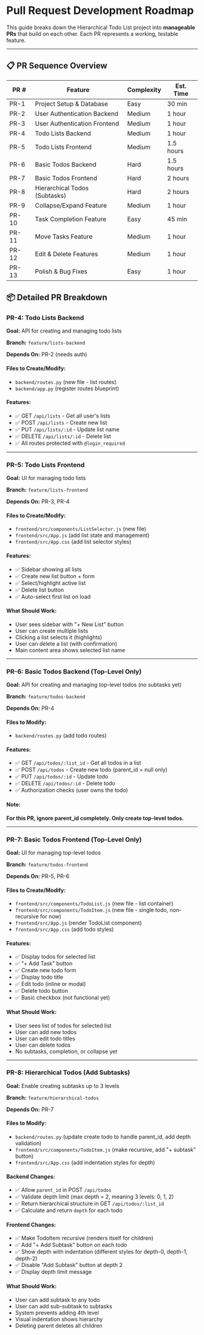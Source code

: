 # Pull Request Development Roadmap

This guide breaks down the Hierarchical Todo List project into **manageable PRs** that build on each other. Each PR represents a working, testable feature.

---

## 📋 PR Sequence Overview

| PR # | Feature | Complexity | Est. Time |
|------|---------|------------|-----------|
| PR-1 | Project Setup & Database | Easy | 30 min |
| PR-2 | User Authentication Backend | Medium | 1 hour |
| PR-3 | User Authentication Frontend | Medium | 1 hour |
| PR-4 | Todo Lists Backend | Medium | 1 hour |
| PR-5 | Todo Lists Frontend | Medium | 1.5 hours |
| PR-6 | Basic Todos Backend | Hard | 1.5 hours |
| PR-7 | Basic Todos Frontend | Hard | 2 hours |
| PR-8 | Hierarchical Todos (Subtasks) | Hard | 2 hours |
| PR-9 | Collapse/Expand Feature | Medium | 1 hour |
| PR-10 | Task Completion Feature | Easy | 45 min |
| PR-11 | Move Tasks Feature | Medium | 1 hour |
| PR-12 | Edit & Delete Features | Medium | 1 hour |
| PR-13 | Polish & Bug Fixes | Easy | 1 hour |


## 📦 Detailed PR Breakdown


### PR-4: Todo Lists Backend

**Goal:** API for creating and managing todo lists

**Branch:** `feature/lists-backend`

**Depends On:** PR-2 (needs auth)

#### Files to Create/Modify:
- `backend/routes.py` (new file - list routes)
- `backend/app.py` (register routes blueprint)

#### Features:
- ✅ GET `/api/lists` - Get all user's lists
- ✅ POST `/api/lists` - Create new list
- ✅ PUT `/api/lists/:id` - Update list name
- ✅ DELETE `/api/lists/:id` - Delete list
- ✅ All routes protected with `@login_required`


---

### PR-5: Todo Lists Frontend

**Goal:** UI for managing todo lists

**Branch:** `feature/lists-frontend`

**Depends On:** PR-3, PR-4

#### Files to Create/Modify:
- `frontend/src/components/ListSelector.js` (new file)
- `frontend/src/App.js` (add list state and management)
- `frontend/src/App.css` (add list selector styles)

#### Features:
- ✅ Sidebar showing all lists
- ✅ Create new list button + form
- ✅ Select/highlight active list
- ✅ Delete list button
- ✅ Auto-select first list on load

#### What Should Work:
- User sees sidebar with "+ New List" button
- User can create multiple lists
- Clicking a list selects it (highlights)
- User can delete a list (with confirmation)
- Main content area shows selected list name

---

### PR-6: Basic Todos Backend (Top-Level Only)

**Goal:** API for creating and managing top-level todos (no subtasks yet)

**Branch:** `feature/todos-backend`

**Depends On:** PR-4

#### Files to Modify:
- `backend/routes.py` (add todo routes)

#### Features:
- ✅ GET `/api/todos/:list_id` - Get all todos in a list
- ✅ POST `/api/todos` - Create new todo (parent_id = null only)
- ✅ PUT `/api/todos/:id` - Update todo
- ✅ DELETE `/api/todos/:id` - Delete todo
- ✅ Authorization checks (user owns the todo)

#### Note:
**For this PR, ignore parent_id completely. Only create top-level todos.**

---

### PR-7: Basic Todos Frontend (Top-Level Only)

**Goal:** UI for managing top-level todos

**Branch:** `feature/todos-frontend`

**Depends On:** PR-5, PR-6

#### Files to Create/Modify:
- `frontend/src/components/TodoList.js` (new file - list container)
- `frontend/src/components/TodoItem.js` (new file - single todo, non-recursive for now)
- `frontend/src/App.js` (render TodoList component)
- `frontend/src/App.css` (add todo styles)

#### Features:
- ✅ Display todos for selected list
- ✅ "+ Add Task" button
- ✅ Create new todo form
- ✅ Display todo title
- ✅ Edit todo (inline or modal)
- ✅ Delete todo button
- ✅ Basic checkbox (not functional yet)

#### What Should Work:
- User sees list of todos for selected list
- User can add new todos
- User can edit todo titles
- User can delete todos
- No subtasks, completion, or collapse yet

---

### PR-8: Hierarchical Todos (Add Subtasks)

**Goal:** Enable creating subtasks up to 3 levels

**Branch:** `feature/hierarchical-todos`

**Depends On:** PR-7

#### Files to Modify:
- `backend/routes.py` (update create todo to handle parent_id, add depth validation)
- `frontend/src/components/TodoItem.js` (make recursive, add "+ subtask" button)
- `frontend/src/App.css` (add indentation styles for depth)

#### Backend Changes:
- ✅ Allow `parent_id` in POST `/api/todos`
- ✅ Validate depth limit (max depth = 2, meaning 3 levels: 0, 1, 2)
- ✅ Return hierarchical structure in GET `/api/todos/:list_id`
- ✅ Calculate and return `depth` for each todo

#### Frontend Changes:
- ✅ Make TodoItem recursive (renders itself for children)
- ✅ Add "+ Add Subtask" button on each todo
- ✅ Show depth with indentation (different styles for depth-0, depth-1, depth-2)
- ✅ Disable "Add Subtask" button at depth 2
- ✅ Display depth limit message

#### What Should Work:
- User can add subtask to any todo
- User can add sub-subtask to subtasks
- System prevents adding 4th level
- Visual indentation shows hierarchy
- Deleting parent deletes all children
